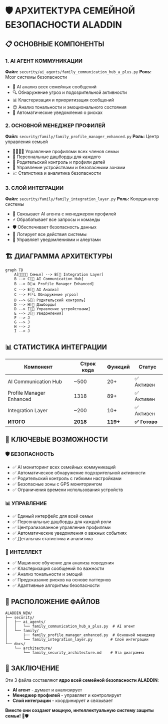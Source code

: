 # 🛡️ АРХИТЕКТУРА СЕМЕЙНОЙ БЕЗОПАСНОСТИ ALADDIN

## 📋 ОСНОВНЫЕ КОМПОНЕНТЫ

### 1. AI АГЕНТ КОММУНИКАЦИИ
**Файл:** `security/ai_agents/family_communication_hub_a_plus.py`
**Роль:** Мозг системы безопасности
- 🧠 AI анализ всех семейных сообщений
- 🔍 Обнаружение угроз и подозрительной активности
- 📊 Кластеризация и приоритизация сообщений
- 😊 Анализ тональности и эмоционального состояния
- 🚨 Автоматические уведомления о рисках

### 2. ОСНОВНОЙ МЕНЕДЖЕР ПРОФИЛЕЙ
**Файл:** `security/family/family_profile_manager_enhanced.py`
**Роль:** Центр управления семьей
- 👨‍👩‍👧‍👦 Управление профилями всех членов семьи
- 📱 Персональные дашборды для каждого
- 👶 Родительский контроль и профили детей
- 📱 Управление устройствами и безопасными зонами
- 📈 Статистика и аналитика безопасности

### 3. СЛОЙ ИНТЕГРАЦИИ
**Файл:** `security/family/family_integration_layer.py`
**Роль:** Координатор системы
- 🔗 Связывает AI агента с менеджером профилей
- ⚡ Обрабатывает все запросы и команды
- 🛡️ Обеспечивает безопасность данных
- 📝 Логирует все действия системы
- 🔔 Управляет уведомлениями и алертами

## 🏗️ ДИАГРАММА АРХИТЕКТУРЫ

```mermaid
graph TD
    A[👨‍👩‍👧‍👦 Семья] --> B[🔗 Integration Layer]
    B --> C[🤖 AI Communication Hub]
    B --> D[📊 Profile Manager Enhanced]
    C --> E[🧠 AI Анализ]
    C --> F[🔍 Обнаружение угроз]
    D --> G[👶 Родительский контроль]
    D --> H[📱 Дашборды]
    D --> I[📱 Управление устройствами]
    E --> J[🚨 Уведомления]
    F --> J
    G --> J
    H --> J
    I --> J
```

## 📊 СТАТИСТИКА ИНТЕГРАЦИИ

| Компонент | Строк кода | Функций | Статус |
|-----------|------------|---------|--------|
| AI Communication Hub | ~500 | 20+ | ✅ Активен |
| Profile Manager Enhanced | 1318 | 89+ | ✅ Активен |
| Integration Layer | ~200 | 10+ | ✅ Активен |
| **ИТОГО** | **2018** | **119+** | **✅ Готово** |

## 🚀 КЛЮЧЕВЫЕ ВОЗМОЖНОСТИ

### 🛡️ БЕЗОПАСНОСТЬ
- ✅ AI мониторинг всех семейных коммуникаций
- ✅ Автоматическое обнаружение подозрительной активности
- ✅ Родительский контроль с гибкими настройками
- ✅ Безопасные зоны с GPS мониторингом
- ✅ Ограничения времени использования устройств

### 📊 УПРАВЛЕНИЕ
- ✅ Единый интерфейс для всей семьи
- ✅ Персональные дашборды для каждой роли
- ✅ Централизованное управление профилями
- ✅ Автоматические уведомления о важных событиях
- ✅ Детальная статистика и аналитика

### 🧠 ИНТЕЛЛЕКТ
- ✅ Машинное обучение для анализа поведения
- ✅ Кластеризация сообщений по важности
- ✅ Анализ тональности и эмоций
- ✅ Предсказание рисков на основе паттернов
- ✅ Адаптивные алгоритмы безопасности

## 📁 РАСПОЛОЖЕНИЕ ФАЙЛОВ

```
ALADDIN_NEW/
├── security/
│   ├── ai_agents/
│   │   └── family_communication_hub_a_plus.py  # AI агент
│   └── family/
│       ├── family_profile_manager_enhanced.py  # Основной менеджер
│       └── family_integration_layer.py        # Слой интеграции
└── docs/
    └── architecture/
        └── family_security_architecture.md    # Эта диаграмма
```

## 🎯 ЗАКЛЮЧЕНИЕ

Эти 3 файла составляют **ядро всей семейной безопасности ALADDIN**:
- **AI агент** - думает и анализирует
- **Менеджер профилей** - управляет и контролирует  
- **Слой интеграции** - координирует и связывает

**Вместе они создают мощную, интеллектуальную систему защиты семьи!** 🚀🛡️